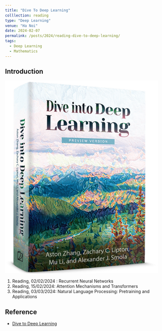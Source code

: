 ```yaml
---
title: "Dive To Deep Learning"
colllection: reading
type: "Deep Learning"
venue: "Ha Noi"
date: 2024-02-07
permalink: /posts/2024/reading-dive-to-deep-learning/
tags:
  - Deep Learning
  - Mathematics
--- 
```


<head>
    <style type="text/css">
        figure{text-align: center;}
        math{text-align: center;}
    </style>
</head>

## Introduction

<p style="text-align:center;">
  <img src="/images/reading/dive-to-depp-learning/front.png">
</p>


1. Reading, 02/02/2024 : Recurrent Neural Networks
2. Reading, 15/02/2024: Attention Mechanisms and Transformers
3. Reading, 03/03/2024: Natural Language Processing: Pretraining and Applications
   
## Reference
+ [Dive to Deep Learning](https://d2l.ai/index.html)

